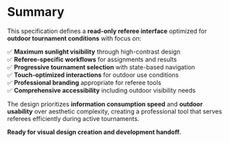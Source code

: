 # Summary

This specification defines a **read-only referee interface** optimized for **outdoor tournament conditions** with focus on:

✅ **Maximum sunlight visibility** through high-contrast design  
✅ **Referee-specific workflows** for assignments and results  
✅ **Progressive tournament selection** with state-based navigation  
✅ **Touch-optimized interactions** for outdoor use conditions  
✅ **Professional branding** appropriate for referee tools  
✅ **Comprehensive accessibility** including outdoor visibility needs

The design prioritizes **information consumption speed** and **outdoor usability** over aesthetic complexity, creating a professional tool that serves referees efficiently during active tournaments.

**Ready for visual design creation and development handoff.**
